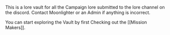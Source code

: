 

This is a lore vault for all the Campaign lore submitted to the lore channel on the discord.
Contact Moonlighter or an Admin if anything is incorrect.

You can start exploring the Vault by first Checking out the [[Mission Makers]].